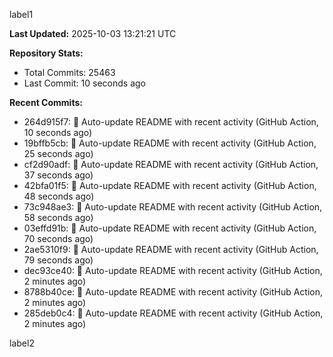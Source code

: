 
label1 
<!-- ACTIVITY_START -->
**Last Updated:** 2025-10-03 13:21:21 UTC

**Repository Stats:**
- Total Commits: 25463
- Last Commit: 10 seconds ago

**Recent Commits:**
- 264d915f7: 🤖 Auto-update README with recent activity (GitHub Action, 10 seconds ago)
- 19bffb5cb: 🤖 Auto-update README with recent activity (GitHub Action, 25 seconds ago)
- cf2d90adf: 🤖 Auto-update README with recent activity (GitHub Action, 37 seconds ago)
- 42bfa01f5: 🤖 Auto-update README with recent activity (GitHub Action, 48 seconds ago)
- 73c948ae3: 🤖 Auto-update README with recent activity (GitHub Action, 58 seconds ago)
- 03effd91b: 🤖 Auto-update README with recent activity (GitHub Action, 70 seconds ago)
- 2ae5310f9: 🤖 Auto-update README with recent activity (GitHub Action, 79 seconds ago)
- dec93ce40: 🤖 Auto-update README with recent activity (GitHub Action, 2 minutes ago)
- 8788b40ce: 🤖 Auto-update README with recent activity (GitHub Action, 2 minutes ago)
- 285deb0c4: 🤖 Auto-update README with recent activity (GitHub Action, 2 minutes ago)
<!-- ACTIVITY_END -->

label2
